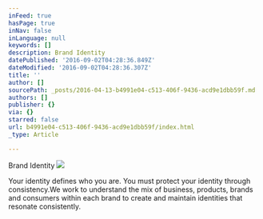 ```yaml
---
inFeed: true
hasPage: true
inNav: false
inLanguage: null
keywords: []
description: Brand Identity
datePublished: '2016-09-02T04:28:36.849Z'
dateModified: '2016-09-02T04:28:36.307Z'
title: ''
author: []
sourcePath: _posts/2016-04-13-b4991e04-c513-406f-9436-acd9e1dbb59f.md
authors: []
publisher: {}
via: {}
starred: false
url: b4991e04-c513-406f-9436-acd9e1dbb59f/index.html
_type: Article

---
```

Brand Identity
![](https://the-grid-user-content.s3-us-west-2.amazonaws.com/4213d188-8748-4ce7-93bc-a9f2c7b7ea2c.jpg)

Your identity defines who you are. You must protect your identity through consistency.We work to understand the mix of business, products, brands and consumers within each brand to create and maintain identities that resonate consistently.